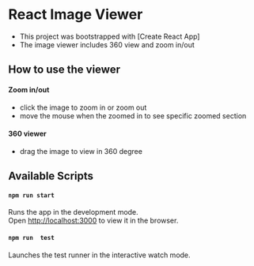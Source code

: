 # React Image Viewer

- This project was bootstrapped with [Create React App]
- The image viewer includes 360 view and zoom in/out

## How to use the viewer

#### Zoom in/out

- click the image to zoom in or zoom out
- move the mouse when the zoomed in to see specific zoomed section 

#### 360 viewer

- drag the image to view in 360 degree

## Available Scripts

#### `npm run start`

Runs the app in the development mode.\
Open [http://localhost:3000](http://localhost:3000) to view it in the browser.

#### `npm run  test`

Launches the test runner in the interactive watch mode.
